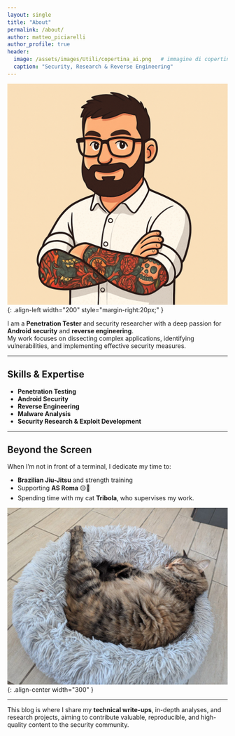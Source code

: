 ```yaml
---
layout: single
title: "About"
permalink: /about/
author: matteo_piciarelli
author_profile: true
header:
  image: /assets/images/Utili/copertina_ai.png   # immagine di copertina
  caption: "Security, Research & Reverse Engineering"
---
```


![My Avatar](/assets/images/Utili/avatar.png){: .align-left width="200" style="margin-right:20px;" }

I am a **Penetration Tester** and security researcher with a deep passion for **Android security** and **reverse engineering**.  
My work focuses on dissecting complex applications, identifying vulnerabilities, and implementing effective security measures.

---

## Skills & Expertise
- **Penetration Testing** 
- **Android Security** 
- **Reverse Engineering** 
- **Malware Analysis** 
- **Security Research & Exploit Development**


---

## Beyond the Screen
When I’m not in front of a terminal, I dedicate my time to:
- **Brazilian Jiu-Jitsu** and strength training 
- Supporting **AS Roma** 🟡🔴
- Spending time with my cat **Tribola**, who supervises my work.

![Tribola](/assets/images/Utili/tribi.png){: .align-center width="300" }

---

This blog is where I share my **technical write-ups**, in-depth analyses, and research projects, aiming to contribute valuable, reproducible, and high-quality content to the security community.
